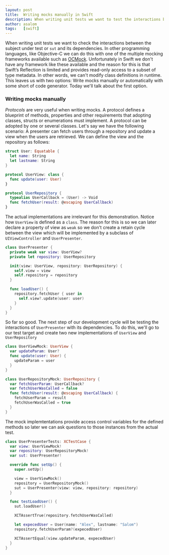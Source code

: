 ```yaml
---
layout: post
title:  Writing mocks manually in Swift
description: When writing unit tests we want to test the interactions between the subject under test and its dependencies. In this blog post you'll learn how.
author: asalom
tags:   [swift]
---
```


When writing unit tests we want to check the interactions between the subject under test or `sut` and its dependencies. In other programming languages, like Objective-C we can do this with one of the multiple mocking frameworks available such as [OCMock](http://ocmock.org/). Unfortunately in Swift we don't have any framework like these available and the reason for this is that Swift’s Reflection is limited and provides read-only access to a subset of type metadata. In other words, we can't modify class definitions in runtime. This leaves us with two options: Write mocks manually or automatically with some short of code generator. Today we'll talk about the first option.

### Writing mocks manually
_Protocols_ are very useful when writing mocks. A protocol defines a blueprint of methods, properties and other requirements that adopting classes, structs or enumerations must implement. A protocol can be adopted by one or several classes. Let's say we have the following scenario: A presenter can fetch users through a repository and update a view when the users are retrieved. We can define the view and the repository as follows:

```swift
struct User: Equatable {
  let name: String
  let lastname: String
}

protocol UserView: class {
  func update(user: User)
}

protocol UserRepository {
  typealias UserCallback = (User) -> Void
  func fetchUser(result: @escaping UserCallback)
}
```

The actual implementations are irrelevant for this demonstration. Notice how `UserView` is defined as a `class`. The reason for this is so we can later declare a property of view as `weak` so we don't create a retain cycle between the view which will be implemented by a subclass of `UIViewController` and `UserPresenter`.

```swift
class UserPresenter {
  private weak var view: UserView?
  private let repository: UserRepository

  init(view: UserView, repository: UserRepository) {
    self.view = view
    self.repository = repository
  }

  func loadUser() {
    repository.fetchUser { user in
      self.view?.update(user: user)
    }
  }
}
```

So far so good. The next step of our development cycle will be testing the interactions of `UserPresenter` with its dependencies. To do this, we'll go to our test target and create two new implementations of `UserView` and `UserRepository`

```swift
class UserViewMock: UserView {
  var updateParam: User?
  func update(user: User) {
    updateParam = user
  }
}

class UserRepositoryMock: UserRepository {
  var fetchUserParam: UserCallback?
  var fetchUserWasCalled = false
  func fetchUser(result: @escaping UserCallback) {
    fetchUserParam = result
    fetchUserWasCalled = true
  }
}
```

The mock implemtentations provide access control variables for the defined methods so later we can ask questions to those instances from the actual test.

```swift
class UserPresenterTests: XCTestCase {
  var view: UserViewMock!
  var repository: UserRepositoryMock!
  var sut: UserPresenter!

  override func setUp() {
    super.setUp()

    view = UserViewMock()
    repository = UserRepositoryMock()
    sut = UserPresenter(view: view, repository: repository)
  }

  func testLoadUser() {
    sut.loadUser()

    XCTAssertTrue(repository.fetchUserWasCalled)

    let expecedUser = User(name: "Alex", lastname: "Salom")
    repository.fetchUserParam?(expecedUser)

    XCTAssertEqual(view.updateParam, expecedUser)
  }
}
```